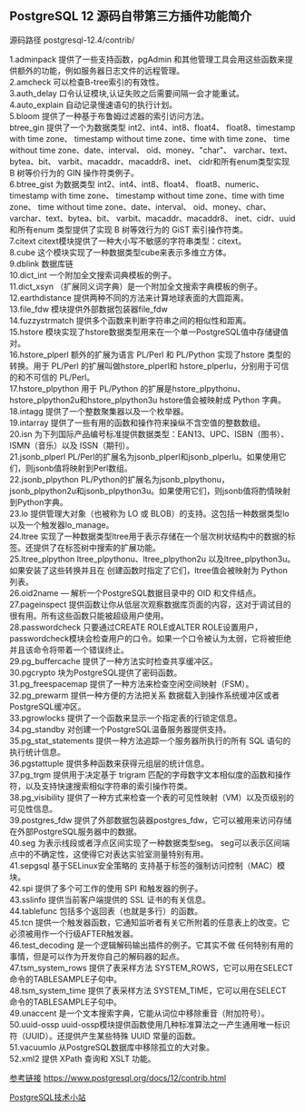 
## PostgreSQL 12 源码自带第三方插件功能简介

源码路径 postgresql-12.4/contrib/<br/>

1.adminpack 提供了一些支持函数，pgAdmin 和其他管理工具会用这些函数来提供额外的功能，例如服务器日志文件的远程管理。<br/>
2.amcheck 可以检查B-tree索引的有效性。<br/>
3.auth_delay 口令认证模块,认证失败之后需要间隔一会才能重试。<br/>
4.auto_explain 自动记录慢速语句的执行计划。<br/>
5.bloom 提供了一种基于布鲁姆过滤器的索引访问方法。<br/>
btree_gin 提供了一个为数据类型 int2、int4、int8、float4、 float8、timestamp with time zone、 timestamp without time zone、time with time zone、 time without time zone、date、interval、 oid、money、"char"、 varchar、text、bytea、bit、 varbit、macaddr、macaddr8、inet、 cidr和所有enum类型实现 B 树等价行为的 GIN 操作符类例子。<br/>
6.btree_gist 为数据类型 int2、int4、int8、float4、 float8、numeric、timestamp with time zone、 timestamp without time zone、time with time zone、 time without time zone、date、interval、 oid、money、char、 varchar、text、bytea、bit、 varbit、macaddr、macaddr8、 inet、cidr、uuid和所有enum 类型提供了实现 B 树等效行为的 GiST 索引操作符类。<br/>
7.citext citext模块提供了一种大小写不敏感的字符串类型：citext。<br/>
8.cube 这个模块实现了一种数据类型cube来表示多维立方体。<br/>
9.dblink 数据库链<br/>
10.dict_int 一个附加全文搜索词典模板的例子。<br/>
11.dict_xsyn （扩展同义词字典）是一个附加全文搜索字典模板的例子。<br/>
12.earthdistance 提供两种不同的方法来计算地球表面的大圆距离。<br/>
13.file_fdw 模块提供外部数据包装器file_fdw<br/>
14.fuzzystrmatch 提供多个函数来判断字符串之间的相似性和距离。<br/>
15.hstore 模块实现了hstore数据类型用来在一个单一PostgreSQL值中存储键值对。<br/>
16.hstore_plperl 额外的扩展为语言 PL/Perl 和 PL/Python 实现了hstore 类型的转换。用于 PL/Perl 的扩展叫做hstore_plperl和 hstore_plperlu，分别用于可信的和不可信的 PL/Perl。<br/>
17.hstore_plpython 用于 PL/Python 的扩展是hstore_plpythonu、 hstore_plpython2u和hstore_plpython3u hstore值会被映射成 Python 字典。<br/>
18.intagg 提供了一个整数聚集器以及一个枚举器。<br/>
19.intarray 提供了一些有用的函数和操作符来操纵不含空值的整数数组。<br/>
20.isn 为下列国际产品编号标准提供数据类型：EAN13、UPC、ISBN（图书）、ISMN（音乐）以及 ISSN（期刊）。<br/>
21.jsonb_plperl PL/Perl的扩展名为jsonb_plperl和jsonb_plperlu。如果使用它们，则jsonb值将映射到Perl数组。<br/>
22.jsonb_plpython PL/Python的扩展名为jsonb_plpythonu，jsonb_plpython2u和jsonb_plpython3u。如果使用它们，则jsonb值将酌情映射到Python字典。<br/>
23.lo 提供管理大对象（也被称为 LO 或 BLOB）的支持。这包括一种数据类型lo以及一个触发器lo_manage。<br/>
24.ltree 实现了一种数据类型ltree用于表示存储在一个层次树状结构中的数据的标签。还提供了在标签树中搜索的扩展功能。<br/>
25.ltree_plpython ltree_plpythonu、ltree_plpython2u 以及ltree_plpython3u。如果安装了这些转换并且在 创建函数时指定了它们，ltree值会被映射为 Python 列表。<br/>
26.oid2name — 解析一个PostgreSQL数据目录中的 OID 和文件结点。<br/>
27.pageinspect 提供函数让你从低层次观察数据库页面的内容，这对于调试目的很有用。所有这些函数只能被超级用户使用。<br/>
28.passwordcheck 只要通过CREATE ROLE或ALTER ROLE设置用户，passwordcheck模块会检查用户的口令。如果一个口令被认为太弱，它将被拒绝并且该命令将带着一个错误终止。<br/>
29.pg_buffercache 提供了一种方法实时检查共享缓冲区。<br/>
30.pgcrypto 块为PostgreSQL提供了密码函数。<br/>
31.pg_freespacemap 提供了一种方法来检查空闲空间映射（FSM）。<br/>
32.pg_prewarm 提供一种方便的方法把关系 数据载入到操作系统缓冲区或者 PostgreSQL缓冲区。<br/>
33.pgrowlocks 提供了一个函数来显示一个指定表的行锁定信息。<br/>
34.pg_standby 对创建一个PostgreSQL温备服务器提供支持。<br/>
35.pg_stat_statements 提供一种方法追踪一个服务器所执行的所有 SQL 语句的执行统计信息。<br/>
36.pgstattuple 提供多种函数来获得元组层的统计信息。<br/>
37.pg_trgm 提供用于决定基于 trigram 匹配的字母数字文本相似度的函数和操作符，以及支持快速搜索相似字符串的索引操作符类。<br/>
38.pg_visibility 提供了一种方式来检查一个表的可见性映射（VM）以及页级别的可见性信息。<br/>
39.postgres_fdw 提供了外部数据包装器postgres_fdw，它可以被用来访问存储在外部PostgreSQL服务器中的数据。<br/>
40.seg 为表示线段或者浮点区间实现了一种数据类型seg。 seg可以表示区间端点中的不确定性，这使得它对表达实验室测量特别有用。<br/>
41.sepgsql 基于SELinux安全策略的 支持基于标签的强制访问控制（MAC）模块。<br/>
42.spi 提供了多个可工作的使用 SPI 和触发器的例子。<br/>
43.sslinfo 提供当前客户端提供的 SSL 证书的有关信息。<br/>
44.tablefunc 包括多个返回表（也就是多行）的函数。<br/>
45.tcn 提供一个触发器函数，它通知监听者有关它所附着的任意表上的改变。它必须被用作一个行级AFTER触发器。<br/>
46.test_decoding 是一个逻辑解码输出插件的例子。它其实不做 任何特别有用的事情，但是可以作为开发你自己的解码器的起点。<br/>
47.tsm_system_rows 提供了表采样方法 SYSTEM_ROWS，它可以用在SELECT 命令的TABLESAMPLE子句中。<br/>
48.tsm_system_time 提供了表采样方法 SYSTEM_TIME，它可以用在SELECT 命令的TABLESAMPLE子句中。<br/>
49.unaccent 是一个文本搜索字典，它能从词位中移除重音（附加符号）。<br/>
50.uuid-ossp uuid-ossp模块提供函数使用几种标准算法之一产生通用唯一标识符（UUID）。还提供产生某些特殊 UUID 常量的函数。<br/>
51.vacuumlo 从PostgreSQL数据库中移除孤立的大对象。<br/>
52.xml2 提供 XPath 查询和 XSLT 功能。<br/>

[参考链接](https://www.postgresql.org/docs/12/contrib.html) https://www.postgresql.org/docs/12/contrib.html

[PostgreSQL技术小站](../../)
